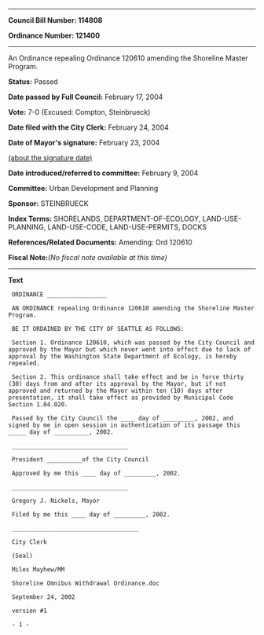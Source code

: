 

********

**Council Bill Number: 114808**
   
**Ordinance Number: 121400**
********

 An Ordinance repealing Ordinance 120610 amending the Shoreline Master Program.

**Status:** Passed
   
**Date passed by Full Council:** February 17, 2004
   
**Vote:** 7-0 (Excused: Compton, Steinbrueck)
   
**Date filed with the City Clerk:** February 24, 2004
   
**Date of Mayor's signature:** February 23, 2004
   
[(about the signature date)](/~public/approvaldate.htm)
   
   
   
**Date introduced/referred to committee:** February 9, 2004
   
**Committee:** Urban Development and Planning
   
**Sponsor:** STEINBRUECK
   
   
**Index Terms:** SHORELANDS, DEPARTMENT-OF-ECOLOGY, LAND-USE-PLANNING, LAND-USE-CODE, LAND-USE-PERMITS, DOCKS

**References/Related Documents:** Amending: Ord 120610

**Fiscal Note:**_(No fiscal note available at this time)_

********

**Text**
   
```
 ORDINANCE _________________

 AN ORDINANCE repealing Ordinance 120610 amending the Shoreline Master Program.

 BE IT ORDAINED BY THE CITY OF SEATTLE AS FOLLOWS:

 Section 1. Ordinance 120610, which was passed by the City Council and approved by the Mayor but which never went into effect due to lack of approval by the Washington State Department of Ecology, is hereby repealed.

 Section 2. This ordinance shall take effect and be in force thirty (30) days from and after its approval by the Mayor, but if not approved and returned by the Mayor within ten (10) days after presentation, it shall take effect as provided by Municipal Code Section 1.04.020.

 Passed by the City Council the ____ day of _________, 2002, and signed by me in open session in authentication of its passage this _____ day of __________, 2002.

 _________________________________

 President __________of the City Council

 Approved by me this ____ day of _________, 2002.

 _________________________________

 Gregory J. Nickels, Mayor

 Filed by me this ____ day of _________, 2002.

 ____________________________________

 City Clerk

 (Seal)

 Miles Mayhew/MM

 Shoreline Omnibus Withdrawal Ordinance.doc

 September 24, 2002

 version #1

 - 1 -

```
